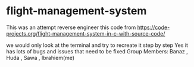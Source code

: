 # flight-management-system
This was an attempt reverse engineer this code from           https://code-projects.org/flight-management-system-in-c-with-source-code/

we would only look at the terminal and try to recreate it step by step
Yes it has lots of bugs and issues that need to be fixed
    Group Members: Banaz , Huda , Sawa , Ibrahiem(me)
